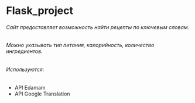 # Flask_project

###### Сайт предоставляет возможность найти рецепты по ключевым словам.
###### Можно указывать тип питания, калорийность, количество ингредиентов.
###### Используются:
 * API Edamam
 * API Google Translation
